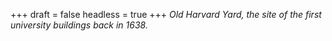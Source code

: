 
+++
draft = false
headless = true
+++
_Old Harvard Yard, the site of the first university buildings back in 1638._
